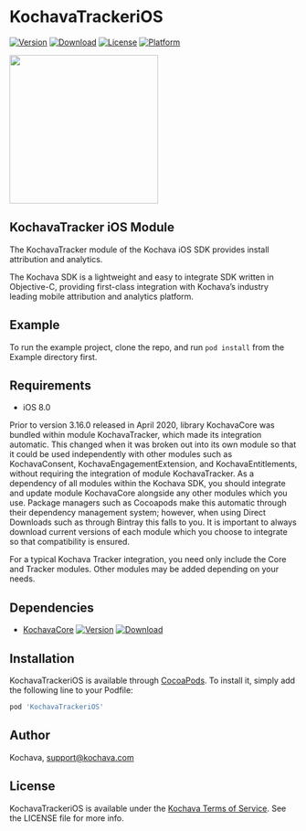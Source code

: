 # KochavaTrackeriOS

[![Version](https://img.shields.io/cocoapods/v/KochavaTrackeriOS.svg?style=flat)](http://cocoapods.org/pods/KochavaTrackeriOS)
[![Download](https://api.bintray.com/packages/kochava/ios/tracker/images/download.svg)](https://bintray.com/kochava/ios/tracker/_latestVersion)
[![License](https://img.shields.io/cocoapods/l/KochavaTrackeriOS.svg?style=flat)](http://cocoapods.org/pods/KochavaTrackeriOS)
[![Platform](https://img.shields.io/cocoapods/p/KochavaTrackeriOS.svg?style=flat)](http://cocoapods.org/pods/KochavaTrackeriOS)

<img src="https://storage.googleapis.com/kochava-web/2016/07/Kochava-horizontal-black-800x154.png" width="260" />

## KochavaTracker iOS Module

The KochavaTracker module of the Kochava iOS SDK provides install attribution and analytics.

The Kochava SDK is a lightweight and easy to integrate SDK written in Objective-C, providing first-class integration with Kochava’s industry leading mobile attribution and analytics platform.

## Example

To run the example project, clone the repo, and run `pod install` from the Example directory first.

## Requirements

* iOS 8.0

Prior to version 3.16.0 released in April 2020, library KochavaCore was bundled within module KochavaTracker, which made its integration automatic.  This changed when it was broken out into its own module so that it could be used independently with other modules such as KochavaConsent, KochavaEngagementExtension, and KochavaEntitlements, without requiring the integration of module KochavaTracker.  As a dependency of all modules within the Kochava SDK, you should integrate and update module KochavaCore alongside any other modules which you use.  Package managers such as Cocoapods make this automatic through their dependency management system;  however, when using Direct Downloads such as through Bintray this falls to you.  It is important to always download current versions of each module which you choose to integrate so that compatibility is ensured.

For a typical Kochava Tracker integration, you need only include the Core and Tracker modules.  Other modules may be added depending on your needs.

## Dependencies

* [KochavaCore](https://cocoapods.org/pods/KochavaCoreiOS)
[![Version](https://img.shields.io/cocoapods/v/KochavaCoreiOS.svg?style=flat)](https://cocoapods.org/pods/KochavaCoreiOS) [ ![Download](https://api.bintray.com/packages/kochava/ios/core/images/download.svg) ](https://bintray.com/kochava/ios/core/_latestVersion)

## Installation

KochavaTrackeriOS is available through [CocoaPods](http://cocoapods.org).
To install it, simply add the following line to your Podfile:

```ruby
pod 'KochavaTrackeriOS'
```

## Author

Kochava, support@kochava.com

## License

KochavaTrackeriOS is available under the [Kochava Terms of Service](https://www.kochava.com/terms-of-service/). See the LICENSE file for more info.
